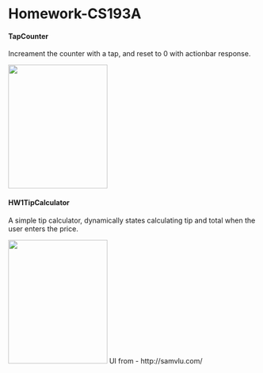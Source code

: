 
# Homework-CS193A

#### TapCounter
Increament the counter with a tap, and reset to 0 with actionbar response.

<img src= "https://github.com/manojkumarsmks/Homework-CS193A/blob/master/TapCounter/screen%20gif/TapCounter.gif" style="width:200px;height:250px;"/>



#### HW1TipCalculator
A simple tip calculator, dynamically states calculating tip and total when the user enters the price.

<img src= "https://github.com/manojkumarsmks/Homework-CS193A/blob/master/HW1TipCalculator/tip%20calculator.gif" style="width:200px;height:250px;"/>
UI from - http://samvlu.com/



